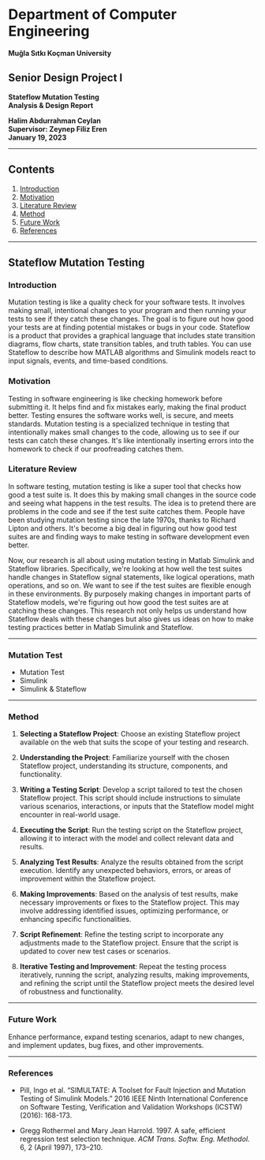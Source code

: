 # Department of Computer Engineering  
**Muğla Sıtkı Koçman University**

## Senior Design Project I  
**Stateflow Mutation Testing**  
**Analysis & Design Report**  

**Halim Abdurrahman Ceylan**  
**Supervisor: Zeynep Filiz Eren**  
**January 19, 2023**

---

## Contents
1. [Introduction](#introduction)  
2. [Motivation](#motivation)  
3. [Literature Review](#literature-review)  
4. [Method](#method)  
5. [Future Work](#future-work)  
6. [References](#references)

---

## Stateflow Mutation Testing

### Introduction

Mutation testing is like a quality check for your software tests. It involves making small, intentional changes to your program and then running your tests to see if they catch these changes. The goal is to figure out how good your tests are at finding potential mistakes or bugs in your code. Stateflow is a product that provides a graphical language that includes state transition diagrams, flow charts, state transition tables, and truth tables. You can use Stateflow to describe how MATLAB algorithms and Simulink models react to input signals, events, and time-based conditions.

### Motivation

Testing in software engineering is like checking homework before submitting it. It helps find and fix mistakes early, making the final product better. Testing ensures the software works well, is secure, and meets standards. Mutation testing is a specialized technique in testing that intentionally makes small changes to the code, allowing us to see if our tests can catch these changes. It's like intentionally inserting errors into the homework to check if our proofreading catches them. 

### Literature Review

In software testing, mutation testing is like a super tool that checks how good a test suite is. It does this by making small changes in the source code and seeing what happens in the test results. The idea is to pretend there are problems in the code and see if the test suite catches them. People have been studying mutation testing since the late 1970s, thanks to Richard Lipton and others. It's become a big deal in figuring out how good test suites are and finding ways to make testing in software development even better.

Now, our research is all about using mutation testing in Matlab Simulink and Stateflow libraries. Specifically, we're looking at how well the test suites handle changes in Stateflow signal statements, like logical operations, math operations, and so on. We want to see if the test suites are flexible enough in these environments. By purposely making changes in important parts of Stateflow models, we're figuring out how good the test suites are at catching these changes. This research not only helps us understand how Stateflow deals with these changes but also gives us ideas on how to make testing practices better in Matlab Simulink and Stateflow.

---

### Mutation Test

- Mutation Test  
- Simulink  
- Simulink & Stateflow  

---

### Method

1. **Selecting a Stateflow Project**: Choose an existing Stateflow project available on the web that suits the scope of your testing and research.

2. **Understanding the Project**: Familiarize yourself with the chosen Stateflow project, understanding its structure, components, and functionality.

3. **Writing a Testing Script**: Develop a script tailored to test the chosen Stateflow project. This script should include instructions to simulate various scenarios, interactions, or inputs that the Stateflow model might encounter in real-world usage.

4. **Executing the Script**: Run the testing script on the Stateflow project, allowing it to interact with the model and collect relevant data and results.

5. **Analyzing Test Results**: Analyze the results obtained from the script execution. Identify any unexpected behaviors, errors, or areas of improvement within the Stateflow project.

6. **Making Improvements**: Based on the analysis of test results, make necessary improvements or fixes to the Stateflow project. This may involve addressing identified issues, optimizing performance, or enhancing specific functionalities.

7. **Script Refinement**: Refine the testing script to incorporate any adjustments made to the Stateflow project. Ensure that the script is updated to cover new test cases or scenarios.

8. **Iterative Testing and Improvement**: Repeat the testing process iteratively, running the script, analyzing results, making improvements, and refining the script until the Stateflow project meets the desired level of robustness and functionality.

---

### Future Work

Enhance performance, expand testing scenarios, adapt to new changes, and implement updates, bug fixes, and other improvements.

---

### References

- Pill, Ingo et al. “SIMULTATE: A Toolset for Fault Injection and Mutation Testing of Simulink Models.” 2016 IEEE Ninth International Conference on Software Testing, Verification and Validation Workshops (ICSTW) (2016): 168-173.

- Gregg Rothermel and Mary Jean Harrold. 1997. A safe, efficient regression test selection technique. *ACM Trans. Softw. Eng. Methodol.* 6, 2 (April 1997), 173–210.
